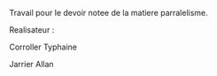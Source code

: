 Travail pour le devoir notee de la matiere parralelisme.

Realisateur : 

Corroller Typhaine

Jarrier Allan
